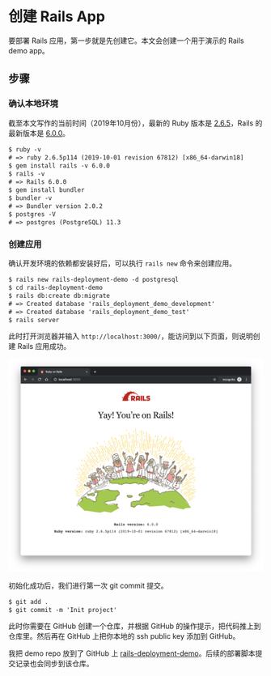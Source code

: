 # 创建 Rails App

要部署 Rails 应用，第一步就是先创建它。本文会创建一个用于演示的 Rails demo app。

## 步骤

### 确认本地环境

截至本文写作的当前时间（2019年10月份），最新的 Ruby 版本是 [2.6.5](https://www.ruby-lang.org/en/news/2019/10/01/ruby-2-6-5-released/)，Rails 的最新版本是 [6.0.0](https://weblog.rubyonrails.org/2019/8/15/Rails-6-0-final-release/)。

```
$ ruby -v
# => ruby 2.6.5p114 (2019-10-01 revision 67812) [x86_64-darwin18]
$ gem install rails -v 6.0.0
$ rails -v
# => Rails 6.0.0
$ gem install bundler
$ bundler -v
# => Bundler version 2.0.2
$ postgres -V
# => postgres (PostgreSQL) 11.3
```

### 创建应用

确认开发环境的依赖都安装好后，可以执行 `rails new` 命令来创建应用。

```
$ rails new rails-deployment-demo -d postgresql
$ cd rails-deployment-demo
$ rails db:create db:migrate
# => Created database 'rails_deployment_demo_development'
# => Created database 'rails_deployment_demo_test'
$ rails server
```

此时打开浏览器并输入 `http://localhost:3000/`，能访问到以下页面，则说明创建 Rails 应用成功。

![Rails default homepage](images/rails-default-homepage.png)

初始化成功后，我们进行第一次 git commit 提交。

```
$ git add .
$ git commit -m 'Init project'
```

此时你需要在 GitHub 创建一个仓库，并根据 GitHub 的操作提示，把代码推上到仓库里。然后再在 GitHub 上把你本地的 ssh public key 添加到 GitHub。

我把 demo repo 放到了 GitHub 上 [rails-deployment-demo](https://github.com/zhaqiang/rails-deployment-demo)。后续的部署脚本提交记录也会同步到该仓库。
